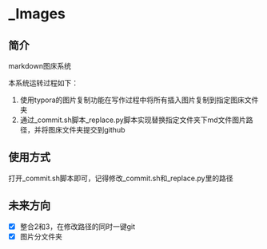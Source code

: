 # _Images
## 简介

markdown图床系统

本系统运转过程如下：

1. 使用typora的图片复制功能在写作过程中将所有插入图片复制到指定图床文件夹
2. 通过\_commit.sh脚本\_replace.py脚本实现替换指定文件夹下md文件图片路径，并将图床文件夹提交到github

## 使用方式

打开_commit.sh脚本即可，记得修改\_commit.sh和\_replace.py里的路径

## 未来方向

- [x] 整合2和3，在修改路径的同时一键git 
- [x] 图片分文件夹
